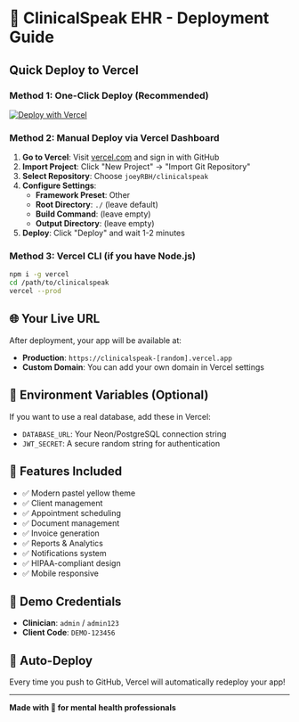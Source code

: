 # 🚀 ClinicalSpeak EHR - Deployment Guide

## Quick Deploy to Vercel

### Method 1: One-Click Deploy (Recommended)
[![Deploy with Vercel](https://vercel.com/button)](https://vercel.com/new/clone?repository-url=https://github.com/joeyRBH/clinicalspeak)

### Method 2: Manual Deploy via Vercel Dashboard

1. **Go to Vercel**: Visit [vercel.com](https://vercel.com) and sign in with GitHub
2. **Import Project**: Click "New Project" → "Import Git Repository"
3. **Select Repository**: Choose `joeyRBH/clinicalspeak`
4. **Configure Settings**:
   - **Framework Preset**: Other
   - **Root Directory**: `./` (leave default)
   - **Build Command**: (leave empty)
   - **Output Directory**: (leave empty)
5. **Deploy**: Click "Deploy" and wait 1-2 minutes

### Method 3: Vercel CLI (if you have Node.js)
```bash
npm i -g vercel
cd /path/to/clinicalspeak
vercel --prod
```

## 🌐 Your Live URL
After deployment, your app will be available at:
- **Production**: `https://clinicalspeak-[random].vercel.app`
- **Custom Domain**: You can add your own domain in Vercel settings

## 🔧 Environment Variables (Optional)
If you want to use a real database, add these in Vercel:
- `DATABASE_URL`: Your Neon/PostgreSQL connection string
- `JWT_SECRET`: A secure random string for authentication

## 📱 Features Included
- ✅ Modern pastel yellow theme
- ✅ Client management
- ✅ Appointment scheduling
- ✅ Document management
- ✅ Invoice generation
- ✅ Reports & Analytics
- ✅ Notifications system
- ✅ HIPAA-compliant design
- ✅ Mobile responsive

## 🎯 Demo Credentials
- **Clinician**: `admin` / `admin123`
- **Client Code**: `DEMO-123456`

## 🔄 Auto-Deploy
Every time you push to GitHub, Vercel will automatically redeploy your app!

---
**Made with 💚 for mental health professionals**

